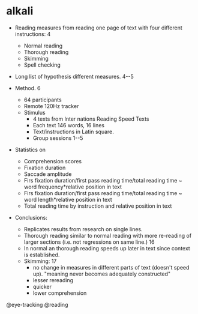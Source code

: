 # alkali

- Reading measures from reading one page of text with four different instructions: 4
  - Normal reading
  - Thorough reading
  - Skimming
  - Spell checking

- Long list of hypothesis different measures. 4--5

- Method. 6
  - 64 participants
  - Remote 120Hz tracker
  - Stimulus
    - 4 texts from Inter nations Reading Speed Texts
    - Each text 146 words, 16 lines
    - Text/instructions in Latin square.
    - Group sessions 1--5

- Statistics on
  - Comprehension scores
  - Fixation duration
  - Saccade amplitude
  - Firs fixation duration/first pass reading time/total reading time ~ word frequency\*relative position in text
  - Firs fixation duration/first pass reading time/total reading time ~ word length\*relative position in text
  - Total reading time by instruction and relative position in text

- Conclusions:
  - Replicates results from research on single lines.
  - Thorough reading similar to normal reading with more re-reading of larger sections (i.e. not regressions on same line.) 16
  - In normal an thorough reading speeds up later in text since context is established.
  - Skimming: 17
    - no change in measures in different parts of text (doesn't speed up). "meaning never becomes adequately constructed"
    - lesser rereading
    - quicker
    - lower comprehension

@eye-tracking
@reading
